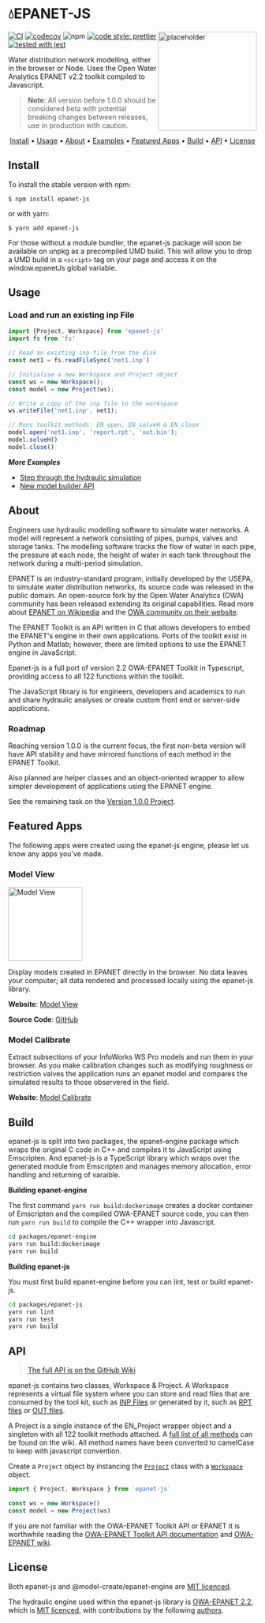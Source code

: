 # 💧EPANET-JS

<img src="https://app.modelcreate.com/images/auth.jpg" alt="placeholder" height="200" align="right"/>

[![CI](https://github.com/modelcreate/epanet-js/workflows/CI/badge.svg)](https://github.com/modelcreate/epanet-js/actions?query=workflow%3ACI) [![codecov](https://codecov.io/gh/modelcreate/epanet-js/branch/master/graph/badge.svg)](https://codecov.io/gh/modelcreate/epanet-js) ![npm](https://img.shields.io/npm/v/epanet-js) [![code style: prettier](https://img.shields.io/badge/code_style-prettier-ff69b4.svg)](https://github.com/prettier/prettier) [![tested with jest](https://img.shields.io/badge/tested_with-jest-99424f.svg)](https://github.com/facebook/jest)



Water distribution network modelling, either in the browser or Node. Uses the Open Water Analytics EPANET v2.2 toolkit compiled to Javascript.

> **Note**: All version before 1.0.0 should be considered beta with potential breaking changes between releases, use in production with caution.

<p align="center">
  <a href="#install">Install</a> •
  <a href="#usage">Usage</a> •
  <a href="#about">About</a> •
  <a href="https://github.com/modelcreate/epanet-js/wiki/Examples">Examples</a> •
  <a href="#featured-apps">Featured Apps</a> •
  <a href="#build">Build</a> •
  <a href="#api">API</a> •
  <a href="#license">License</a>
</p>


## Install
To install the stable version with npm:

```
$ npm install epanet-js
```

or with yarn:

```
$ yarn add epanet-js
```

For those without a module bundler, the epanet-js package will soon be available on unpkg as a precompiled UMD build. This will allow you to drop a UMD build in a `<script>` tag on your page and access it on the window.epanetJs global variable.


## Usage
### Load and run an existing inp File

```js
import {Project, Workspace} from 'epanet-js'
import fs from 'fs'

// Read an existing inp file from the disk
const net1 = fs.readFileSync('net1.inp')

// Initialise a new Workspace and Project object
const ws = new Workspace();
const model = new Project(ws);

// Write a copy of the inp file to the workspace
ws.writeFile('net1.inp', net1);

// Runs toolkit methods: EN_open, EN_solveH & EN_close
model.open('net1.inp', 'report.rpt', 'out.bin');
model.solveH()
model.close()
```

***More Examples***

* [Step through the hydraulic simulation](https://github.com/modelcreate/epanet-js/wiki/Examples#step-through-the-hydraulic-simulation)
* [New model builder API](https://github.com/modelcreate/epanet-js/wiki/Examples#new-model-builder-api)



## About

Engineers use hydraulic modelling software to simulate water networks. A model will represent a network consisting of pipes, pumps, valves and storage tanks. The modelling software tracks the flow of water in each pipe, the pressure at each node, the height of water in each tank throughout the network during a multi-period simulation. 

EPANET is an industry-standard program, initially developed by the USEPA, to simulate water distribution networks, its source code was released in the public domain. An open-source fork by the Open Water Analytics (OWA) community has been released extending its original capabilities. Read more about [EPANET on Wikipedia](https://en.wikipedia.org/wiki/EPANET) and the [OWA community on their website](http://wateranalytics.org/).

The EPANET Toolkit is an API written in C that allows developers to embed the EPANET's engine in their own applications. Ports of the toolkit exist in Python and Matlab; however, there are limited options to use the EPANET engine in JavaScript.

Epanet-js is a full port of version 2.2 OWA-EPANET Toolkit in Typescript, providing access to all 122 functions within the toolkit.

The JavaScript library is for engineers, developers and academics to run and share hydraulic analyses or create custom front end or server-side applications.



### Roadmap

Reaching version 1.0.0 is the current focus, the first non-beta version will have API stability and have mirrored functions of each method in the EPANET Toolkit.

Also planned are helper classes and an object-oriented wrapper to allow simpler development of applications using the EPANET engine.

See the remaining task on the [Version 1.0.0 Project](https://github.com/modelcreate/epanet-js/projects/1).


## Featured Apps

The following apps were created using the epanet-js engine, please let us know any apps you've made.

### Model View

<img src="https://raw.githubusercontent.com/modelcreate/model-view/master/ModelViewPreview.gif" alt="Model View" height="150" align="center"/>

Display models created in EPANET directly in the browser. No data leaves your computer; all data rendered and processed locally using the epanet-js library.

**Website**: [Model View](https://view.modelcreate.com/)

**Source Code**: [GitHub](https://github.com/modelcreate/model-view)


### Model Calibrate

Extract subsections of your InfoWorks WS Pro models and run them in your browser. As you make calibration changes such as modifying roughness or restriction valves the application runs an epanet model and compares the simulated results to those observered in the field.

**Website**: [Model Calibrate](https://calibrate.modelcreate.com/)


## Build

epanet-js is split into two packages, the epanet-engine package which wraps the original C code in C++ and compiles it to JavaScript using Emscripten. And epanet-js is a TypeScript library which wraps over the generated module from Emscripten and manages memory allocation, error handling and returning of varaible.

**Building epanet-engine**

The first command `yarn run build:dockerimage` creates a docker container of Emscripten and the compiled OWA-EPANET source code, you can then run `yarn run build` to compile the C++ wrapper into Javascript.

```sh
cd packages/epanet-engine
yarn run build:dockerimage
yarn run build
```

**Building epanet-js**

You must first build epanet-engine before you can lint, test or build epanet-js.

```sh
cd packages/epanet-js
yarn run lint
yarn run test
yarn run build
```

## API

> [The full API is on the GitHub Wiki](https://github.com/modelcreate/epanet-js/wiki/Project-Class)

epanet-js contains two classes, Workspace & Project. A Workspace represents a virtual file system where you can store and read files that are consumed by the tool kit, such as [INP Files](http://wateranalytics.org/EPANET/_inp_file.html) or generated by it, such as [RPT files](http://wateranalytics.org/EPANET/_rpt_file.html) or [OUT files](http://wateranalytics.org/EPANET/_out_file.html). 

A Project is a single instance of the EN_Project wrapper object and a singleton with all 122 toolkit methods attached. A [full list of all methods](https://github.com/modelcreate/epanet-js/wiki/Project-Class#class-methods) can be found on the wiki. All method names have been converted to camelCase to keep with javascript convention.


Create a `Project` object by instancing the <a href="https://github.com/modelcreate/epanet-js/wiki/Project-Class"><code>Project</code></a> class with a <a href="https://github.com/modelcreate/epanet-js/wiki/Workspace-Class"><code>Workspace</code></a>  object.

```javascript
import { Project, Workspace } from `epanet-js`

const ws = new Workspace()
const model = new Project(ws)
```


If you are not familiar with the OWA-EPANET Toolkit API or EPANET it is worthwhile reading the [OWA-EPANET Toolkit API documentation](http://wateranalytics.org/EPANET/) and [OWA-EPANET wiki](https://github.com/openwateranalytics/epanet/wiki).

## License
Both epanet-js and @model-create/epanet-engine are [MIT licenced](https://github.com/modelcreate/epanet-js/blob/master/LICENSE).

The hydraulic engine used within the epanet-js library is [OWA-EPANET 2.2](https://github.com/OpenWaterAnalytics/EPANET), which is [MIT licenced](https://github.com/OpenWaterAnalytics/EPANET/blob/dev/LICENSE), with contributions by the following [authors](https://github.com/OpenWaterAnalytics/EPANET/blob/dev/AUTHORS).

